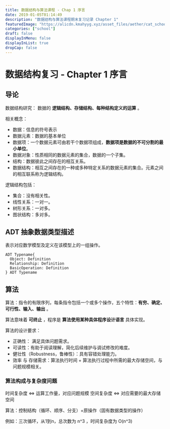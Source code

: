 ```yaml
---
title: 数据结构与算法课程 - Chap 1 序言
date: 2019-01-05T01:14:49
description: "数据结构与算法课程期末复习记录 Chapter 1"
featuredImage: "https://alicdn.kmahyyg.xyz/asset_files/aether/cat_school.webp"
categories: ["school"]
draft: false
displayInMenu: false
displayInList: true
dropCap: false
---
```


# 数据结构复习 - Chapter 1 序言

## 导论

数据结构研究： 数据的 **逻辑结构、存储结构、每种结构定义的运算** 。

相关概念：
- 数据：信息的符号表示
- 数据元素：数据的基本单位
- 数据项：一个数据元素可由若干个数据项组成，**数据项是数据的不可分割的最小单位**。
- 数据对象：性质相同的数据元素的集合，数据的一个子集。
- 结构：数据彼此之间存在的相互关系。
- 数据结构：相互之间存在的一种或多种特定关系的数据元素的集合。元素之间的相互联系称为逻辑结构。

逻辑结构包括：
- 集合：没有相关性。
- 线性关系：一对一。
- 树形关系：一对多。
- 图状结构：多对多。

## ADT 抽象数据类型描述
表示对应数学模型及定义在该模型上的一组操作。

```
ADT Typename{
  Object: Definition
  Relationship: Definition
  BasicOperation: Definition
} ADT Typename
```

## 算法
算法：指令的有限序列，每条指令包括一个或多个操作，五个特性：**有穷、确定、可行性、输入、输出** 。

算法意味着 **可终止** ，程序是 **算法使用某种具体程序设计语言** 具体实现。

算法的设计要求：
- 正确性： 满足具体问题需求。
- 可读性：有助于阅读理解，简化后续维护与调试修改的难度。
- 健壮性（Robustness，鲁棒性）：具有容错处理能力。
- 效率 与 存储需求：算法执行时间 + 算法执行过程中所需的最大存储空间，与问题规模相关。

### 算法构成与复杂度问题

时间复杂度 <=> 运算工作量，对应问题规模
空间复杂度 <=> 对应需要的最大存储空间

算法：控制结构（循环、顺序、分支）+原操作（固有数据类型的操作）

例如：三次循环，从1到n，总次数为 n^3 ，时间复杂度为 O(n^3)
 


